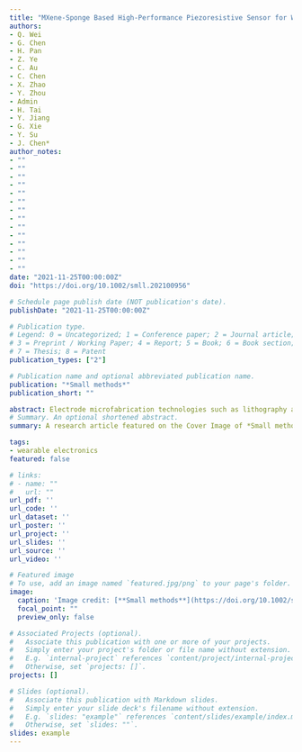 ```yaml
---
title: "MXene-Sponge Based High-Performance Piezoresistive Sensor for Wearable Biomonitoring and Real-Time Tactile Sensing"
authors:
- Q. Wei
- G. Chen
- H. Pan
- Z. Ye
- C. Au
- C. Chen
- X. Zhao
- Y. Zhou
- Admin
- H. Tai
- Y. Jiang
- G. Xie
- Y. Su
- J. Chen*
author_notes:
- ""
- ""
- ""
- ""
- ""
- ""
- ""
- ""
- ""
- ""
- ""
- ""
- ""
- ""
date: "2021-11-25T00:00:00Z"
doi: "https://doi.org/10.1002/smll.202100956"

# Schedule page publish date (NOT publication's date).
publishDate: "2021-11-25T00:00:00Z"

# Publication type.
# Legend: 0 = Uncategorized; 1 = Conference paper; 2 = Journal article;
# 3 = Preprint / Working Paper; 4 = Report; 5 = Book; 6 = Book section;
# 7 = Thesis; 8 = Patent
publication_types: ["2"]

# Publication name and optional abbreviated publication name.
publication: "*Small methods*"
publication_short: ""

abstract: Electrode microfabrication technologies such as lithography and deposition have been widely applied in wearable electronics to boost interfacial coupling efficiency and device performance. However, a majority of these approaches are restricted by expensive and complicated processing techniques, as well as waste discharge. Here, helium plasma irradiation is employed to yield a molybdenum microstructured electrode, which is constructed into a flexible piezoresistive pressure sensor based on a Ti3C2Tx nanosheet-immersed polyurethane sponge. This electrode engineering strategy enables the smooth transition between sponge deformation and MXene interlamellar displacement, giving rise to high sensitivity (1.52 kPa−1) and good linearity (r2 = 0.9985) in a wide sensing range (0–100 kPa) with a response time of 226 ms for pressure detection. In addition, both the experimental characterization and finite element simulation confirm that the hierarchical structures modulated by pore size, plasma bias, and MXene concentration play a crucial role in improving the sensing performance. Furthermore, the as-developed flexible pressure sensor is demonstrated to measure human radial pulse, detect finger tapping, foot stomping, and perform object identification, revealing great feasibility in wearable biomonitoring and health assessment.
# Summary. An optional shortened abstract.
summary: A research article featured on the Cover Image of *Small methods*.

tags:
- wearable electronics
featured: false

# links:
# - name: ""
#   url: ""
url_pdf: ''
url_code: ''
url_dataset: ''
url_poster: ''
url_project: ''
url_slides: ''
url_source: ''
url_video: ''

# Featured image
# To use, add an image named `featured.jpg/png` to your page's folder. 
image:
  caption: 'Image credit: [**Small methods**](https://doi.org/10.1002/smtd.202101051)'
  focal_point: ""
  preview_only: false

# Associated Projects (optional).
#   Associate this publication with one or more of your projects.
#   Simply enter your project's folder or file name without extension.
#   E.g. `internal-project` references `content/project/internal-project/index.md`.
#   Otherwise, set `projects: []`.
projects: []

# Slides (optional).
#   Associate this publication with Markdown slides.
#   Simply enter your slide deck's filename without extension.
#   E.g. `slides: "example"` references `content/slides/example/index.md`.
#   Otherwise, set `slides: ""`.
slides: example
---
```

